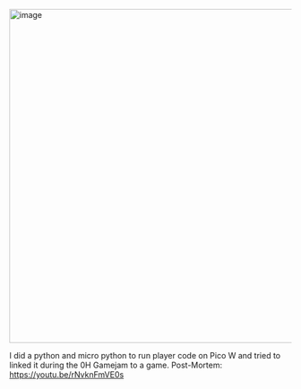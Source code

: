 [<img width="1067" height="596" alt="image" src="https://github.com/user-attachments/assets/32c8c509-0017-4d07-be8d-abd0d2712f60" />](https://github.com/EloiStree/2025_10_26_GameJam0H)

I did a python and micro python to run player code on Pico W and tried to linked it during the 0H Gamejam to a game.
Post-Mortem: https://youtu.be/rNvknFmVE0s
